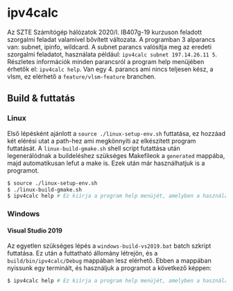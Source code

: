 # ipv4calc
Az SZTE Számítógép hálózatok 2020/I. IB407g-19 kurzuson feladott szorgalmi feladat valamivel bővített változata. A programban 3 alparancs van: subnet, ipinfo, wildcard. A subnet parancs valósítja meg az eredeti szorgalmi feladatot, használata például: `ipv4calc subnet 197.14.26.11 5`. Részletes információk minden parancsról a program help menüjében érhetők el: `ipv4calc help`. Van egy 4. parancs ami nincs teljesen kész, a vlsm, ez elérhető a `feature/vlsm-feature` branchen.
## Build & futtatás
### Linux
Első lépésként ajánlott a `source ./linux-setup-env.sh` futtatása, ez hozzáad két elérési utat a path-hez ami megkönnyíti az elkészített program futtatását. A `linux-build-gmake.sh` shell script futattása után legenerálódnak a buildeléshez szükséges Makefileok a `generated` mappába, majd automatikusan lefut a make is. Ezek után már használhatjuk is a programot.
```sh
$ source ./linux-setup-env.sh
$ ./linux-build-gmake.sh
$ ipv4calc help # Ez kiírja a program help menüjét, amelyben a használatához szükséges minden infó megtalálható
```
### Windows
#### Visual Studio 2019
Az egyetlen szükséges lépés a `windows-build-vs2019.bat` batch szkript futtatása. Ez után a futtatható állomány létrejön, és a `build/bin/ipv4calc/Debug` mappában lesz elérhető. Ebben a mappában nyissunk egy terminált, és használjuk a programot a következő képpen:
```sh
$ ipv4calc help # Ez kiírja a program help menüjét, amelyben a használatához szükséges minden infó megtalálható
```
